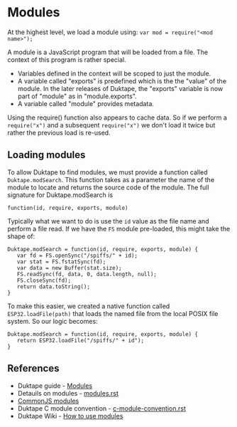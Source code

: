 # Modules
At the highest level, we load a module using:
`var mod = require("<mod name>");`

A module is a JavaScript program that will be loaded from a file.  The context of this program is rather special.

* Variables defined in the context will be scoped to just the module.
* A variable called "exports" is predefined which is the the "value" of the module.  In the later releases of Duktape,
the "exports" variable is now part of "module" as in "module.exports".
* A variable called "module" provides metadata.

Using the require() function also appears to cache data.  So if we perform a `require("x")` and a subsequent
`require("x")` we don't load it twice but rather the previous load is re-used.

## Loading modules
To allow Duktape to find modules, we must provide a function called `Duktape.modSearch`.  This function takes as 
a parameter the name of the module to locate and returns the source code of the module.  The full signature for
Duktape.modSearch is

`function(id, require, exports, module)`

Typically what we want to do is use the `id` value as the file name and perform a file read.  If we have the `FS` module 
pre-loaded, this might take the shape of:

```
Duktape.modSearch = function(id, require, exports, module) {
   var fd = FS.openSync("/spiffs/" + id);
   var stat = FS.fstatSync(fd);
   var data = new Buffer(stat.size);
   FS.readSync(fd, data, 0, data.length, null);
   FS.closeSync(fd);
   return data.toString();
}
```

To make this easier, we created a native function called `ESP32.loadFile(path)` that loads the named file
from the local POSIX file system.  So our logic becomes:

```
Duktape.modSearch = function(id, require, exports, module) {
   return ESP32.loadFile("/spiffs/" + id");
}
```


## References
* Duktape guide - [Modules](http://duktape.org/guide.html#modules)
* Detauils on modules - [modules.rst](https://github.com/svaarala/duktape/blob/master/doc/modules.rst)
* [CommonJS modules](http://wiki.commonjs.org/wiki/Modules/1.1.1)
* Duktape C module convention - [c-module-convention.rst](https://github.com/svaarala/duktape/blob/master/doc/c-module-convention.rst)
* Duktape Wiki - [How to use modules](http://wiki.duktape.org/HowtoModules.html)